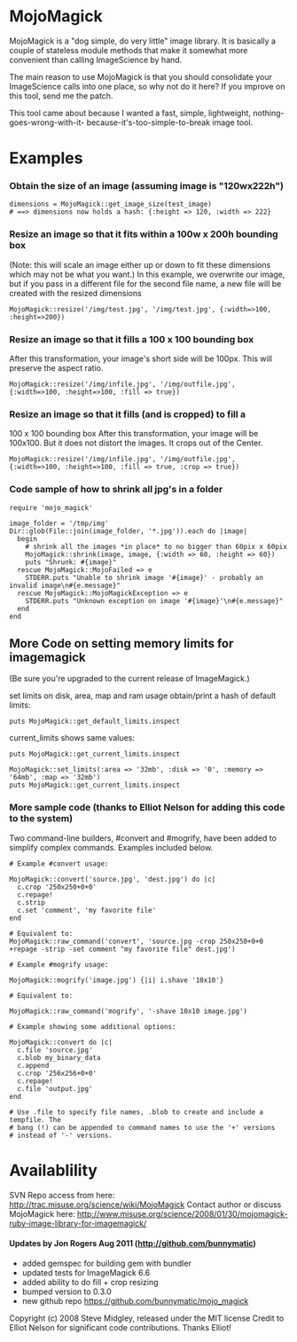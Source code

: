 MojoMagick
==========

MojoMagick is a "dog simple, do very little" image library. It is basically a couple of stateless
module methods that make it somewhat more convenient than calling ImageScience by hand.

The main reason to use MojoMagick is that you should consolidate your ImageScience calls into
one place, so why not do it here? If you improve on this tool, send me the patch.

This tool came about because I wanted a fast, simple, lightweight, nothing-goes-wrong-with-it-
because-it's-too-simple-to-break image tool.

Examples
========

### Obtain the size of an image (assuming image is "120wx222h")

    dimensions = MojoMagick::get_image_size(test_image)
    # ==> dimensions now holds a hash: {:height => 120, :width => 222}

### Resize an image so that it fits within a 100w x 200h bounding box
(Note: this will scale an image either up or down to fit these dimensions which may not be what you want.)
In this example, we overwrite our image, but if you pass in a different file for the second file name, a new file will be created with the resized dimensions

    MojoMagick::resize('/img/test.jpg', '/img/test.jpg', {:width=>100, :height=>200})

### Resize an image so that it fills a 100 x 100 bounding box
After this transformation, your image's short side will be 100px. This will preserve the aspect ratio.

    MojoMagick::resize('/img/infile.jpg', '/img/outfile.jpg', {:width=>100, :height=>100, :fill => true})

### Resize an image so that it fills (and is cropped) to fill a 
100 x 100 bounding box
After this transformation, your image will be 100x100.  But it does not distort the images.  It crops out of the Center.

    MojoMagick::resize('/img/infile.jpg', '/img/outfile.jpg', {:width=>100, :height=>100, :fill => true, :crop => true})

### Code sample of how to shrink all jpg's in a folder
    require 'mojo_magick'
    
    image_folder = '/tmp/img'
    Dir::glob(File::join(image_folder, '*.jpg')).each do |image|
      begin
        # shrink all the images *in place* to no bigger than 60pix x 60pix
        MojoMagick::shrink(image, image, {:width => 60, :height => 60})
        puts "Shrunk: #{image}"
      rescue MojoMagick::MojoFailed => e
        STDERR.puts "Unable to shrink image '#{image}' - probably an invalid image\n#{e.message}"
      rescue MojoMagick::MojoMagickException => e
        STDERR.puts "Unknown exception on image '#{image}'\n#{e.message}"
      end
    end

## More Code on setting memory limits for imagemagick
(Be sure you're upgraded to the current release of ImageMagick.)

set limits on disk, area, map and ram usage
obtain/print a hash of default limits:

    puts MojoMagick::get_default_limits.inspect

current\_limits shows same values:

    puts MojoMagick::get_current_limits.inspect

    MojoMagick::set_limits(:area => '32mb', :disk => '0', :memory => '64mb', :map => '32mb')
    puts MojoMagick::get_current_limits.inspect

### More sample code (thanks to Elliot Nelson for adding this code to the system)
Two command-line builders, #convert and #mogrify, have been added to simplify
complex commands. Examples included below.

    # Example #convert usage:

    MojoMagick::convert('source.jpg', 'dest.jpg') do |c|
      c.crop '250x250+0+0'
      c.repage!
      c.strip
      c.set 'comment', 'my favorite file'
    end
    
    # Equivalent to:
    MojoMagick::raw_command('convert', 'source.jpg -crop 250x250+0+0 +repage -strip -set comment "my favorite file" dest.jpg')

    # Example #mogrify usage:

    MojoMagick::mogrify('image.jpg') {|i| i.shave '10x10'}

    # Equivalent to:

    MojoMagick::raw_command('mogrify', '-shave 10x10 image.jpg')

    # Example showing some additional options:
    
    MojoMagick::convert do |c|
      c.file 'source.jpg'
      c.blob my_binary_data
      c.append
      c.crop '256x256+0+0'
      c.repage!
      c.file 'output.jpg'
    end
    
    # Use .file to specify file names, .blob to create and include a tempfile. The
    # bang (!) can be appended to command names to use the '+' versions
    # instead of '-' versions.

Availablility
=============
SVN Repo access from here: http://trac.misuse.org/science/wiki/MojoMagick
Contact author or discuss MojoMagick here: http://www.misuse.org/science/2008/01/30/mojomagick-ruby-image-library-for-imagemagick/


#### Updates by Jon Rogers Aug 2011 (http://github.com/bunnymatic)
* added gemspec for building gem with bundler
* updated tests for ImageMagick 6.6
* added ability to do fill + crop resizing
* bumped version to 0.3.0
* new github repo https://github.com/bunnymatic/mojo_magick

Copyright (c) 2008 Steve Midgley, released under the MIT license
 Credit to Elliot Nelson for significant code contributions. Thanks Elliot!
